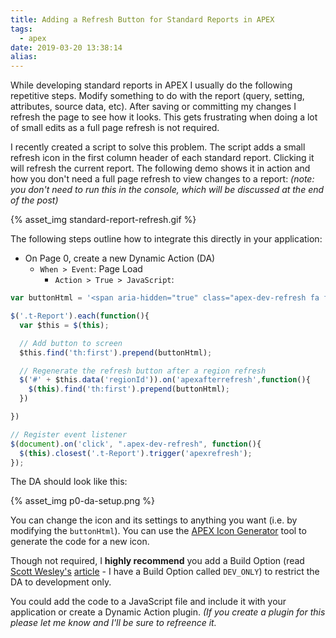 ```yaml
---
title: Adding a Refresh Button for Standard Reports in APEX
tags:
  - apex
date: 2019-03-20 13:38:14
alias:
---
```




While developing standard reports in APEX I usually do the following repetitive steps. Modify something to do with the report (query, setting, attributes, source data, etc). After saving or committing my changes I refresh the page to see how it looks. This gets frustrating when doing a lot of small edits as a full page refresh is not required.

I recently created a script to solve this problem. The script adds a small refresh icon in the first column header of each standard report. Clicking it will refresh the current report. The following demo shows it in action and how you don't need a full page refresh to view changes to a report: _(note: you don't need to run this in the console, which will be discussed at the end of the post)_

{% asset_img standard-report-refresh.gif %}

The following steps outline how to integrate this directly in your application:

- On Page 0, create a new Dynamic Action (DA)
  - `When > Event`: Page Load
    - `Action > True > JavaScript`:

```js
var buttonHtml = '<span aria-hidden="true" class="apex-dev-refresh fa fa-refresh fa-anim-spin"></span>';

$('.t-Report').each(function(){
  var $this = $(this);

  // Add button to screen
  $this.find('th:first').prepend(buttonHtml);

  // Regenerate the refresh button after a region refresh
  $('#' + $this.data('regionId')).on('apexafterrefresh',function(){
    $(this).find('th:first').prepend(buttonHtml);
  })

})

// Register event listener
$(document).on('click', ".apex-dev-refresh", function(){
  $(this).closest('.t-Report').trigger('apexrefresh');
});
```

The DA should look like this:

{% asset_img p0-da-setup.png %}

You can change the icon and its settings to anything you want (i.e. by modifying the `buttonHtml`). You can use the [APEX Icon Generator](https://apex.oracle.com/pls/apex/f?p=42:4000:::NO:::) tool to generate the code for a new icon.

Though not required, I **highly recommend** you add a Build Option (read [Scott Wesley's](https://twitter.com/swesley_perth) [article](http://www.grassroots-oracle.com/2010/06/oracle-apex-build-options.html) - I have a Build Option called `DEV_ONLY`) to restrict the DA to development only.

You could add the code to a JavaScript file and include it with your application or create a Dynamic Action plugin. _(If you create a plugin for this please let me know and I'll be sure to refreence it._


